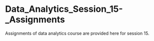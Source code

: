 # Data_Analytics_Session_15-_Assignments
 Assignments of data analytics course are provided here for session 15.

